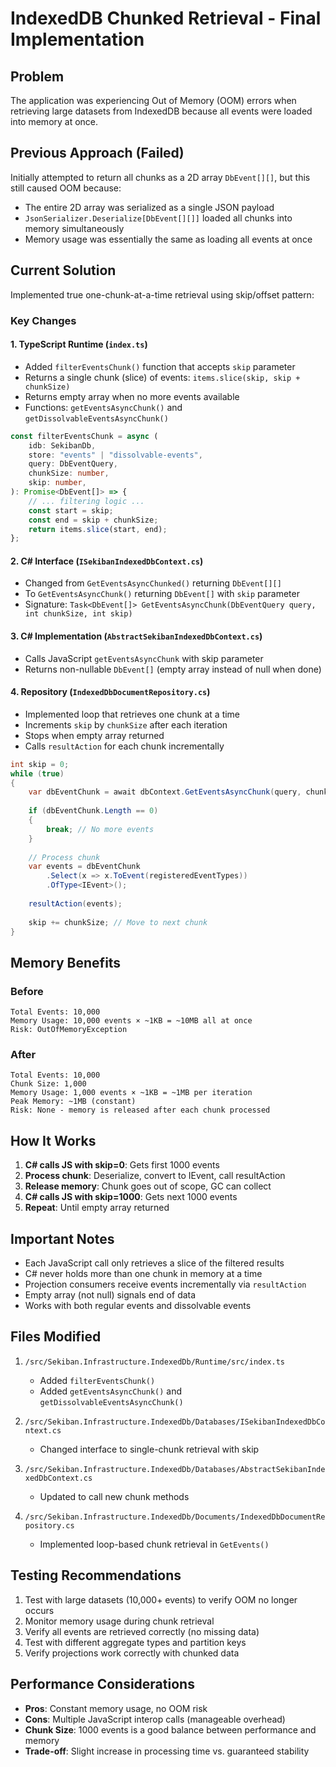 # IndexedDB Chunked Retrieval - Final Implementation

## Problem
The application was experiencing Out of Memory (OOM) errors when retrieving large datasets from IndexedDB because all events were loaded into memory at once.

## Previous Approach (Failed)
Initially attempted to return all chunks as a 2D array `DbEvent[][]`, but this still caused OOM because:
- The entire 2D array was serialized as a single JSON payload
- `JsonSerializer.Deserialize[DbEvent[][]]` loaded all chunks into memory simultaneously
- Memory usage was essentially the same as loading all events at once

## Current Solution
Implemented true one-chunk-at-a-time retrieval using skip/offset pattern:

### Key Changes

#### 1. TypeScript Runtime (`index.ts`)
- Added `filterEventsChunk()` function that accepts `skip` parameter
- Returns a single chunk (slice) of events: `items.slice(skip, skip + chunkSize)`
- Returns empty array when no more events available
- Functions: `getEventsAsyncChunk()` and `getDissolvableEventsAsyncChunk()`

```typescript
const filterEventsChunk = async (
	idb: SekibanDb,
	store: "events" | "dissolvable-events",
	query: DbEventQuery,
	chunkSize: number,
	skip: number,
): Promise<DbEvent[]> => {
	// ... filtering logic ...
	const start = skip;
	const end = skip + chunkSize;
	return items.slice(start, end);
};
```

#### 2. C# Interface (`ISekibanIndexedDbContext.cs`)
- Changed from `GetEventsAsyncChunked()` returning `DbEvent[][]`
- To `GetEventsAsyncChunk()` returning `DbEvent[]` with `skip` parameter
- Signature: `Task<DbEvent[]> GetEventsAsyncChunk(DbEventQuery query, int chunkSize, int skip)`

#### 3. C# Implementation (`AbstractSekibanIndexedDbContext.cs`)
- Calls JavaScript `getEventsAsyncChunk` with skip parameter
- Returns non-nullable `DbEvent[]` (empty array instead of null when done)

#### 4. Repository (`IndexedDbDocumentRepository.cs`)
- Implemented loop that retrieves one chunk at a time
- Increments `skip` by `chunkSize` after each iteration
- Stops when empty array returned
- Calls `resultAction` for each chunk incrementally

```csharp
int skip = 0;
while (true)
{
    var dbEventChunk = await dbContext.GetEventsAsyncChunk(query, chunkSize, skip);
    
    if (dbEventChunk.Length == 0)
    {
        break; // No more events
    }
    
    // Process chunk
    var events = dbEventChunk
        .Select(x => x.ToEvent(registeredEventTypes))
        .OfType<IEvent>();
    
    resultAction(events);
    
    skip += chunkSize; // Move to next chunk
}
```

## Memory Benefits

### Before
```
Total Events: 10,000
Memory Usage: 10,000 events × ~1KB = ~10MB all at once
Risk: OutOfMemoryException
```

### After
```
Total Events: 10,000
Chunk Size: 1,000
Memory Usage: 1,000 events × ~1KB = ~1MB per iteration
Peak Memory: ~1MB (constant)
Risk: None - memory is released after each chunk processed
```

## How It Works

1. **C# calls JS with skip=0**: Gets first 1000 events
2. **Process chunk**: Deserialize, convert to IEvent, call resultAction
3. **Release memory**: Chunk goes out of scope, GC can collect
4. **C# calls JS with skip=1000**: Gets next 1000 events
5. **Repeat**: Until empty array returned

## Important Notes

- Each JavaScript call only retrieves a slice of the filtered results
- C# never holds more than one chunk in memory at a time
- Projection consumers receive events incrementally via `resultAction`
- Empty array (not null) signals end of data
- Works with both regular events and dissolvable events

## Files Modified

1. `/src/Sekiban.Infrastructure.IndexedDb/Runtime/src/index.ts`
   - Added `filterEventsChunk()`
   - Added `getEventsAsyncChunk()` and `getDissolvableEventsAsyncChunk()`

2. `/src/Sekiban.Infrastructure.IndexedDb/Databases/ISekibanIndexedDbContext.cs`
   - Changed interface to single-chunk retrieval with skip

3. `/src/Sekiban.Infrastructure.IndexedDb/Databases/AbstractSekibanIndexedDbContext.cs`
   - Updated to call new chunk methods

4. `/src/Sekiban.Infrastructure.IndexedDb/Documents/IndexedDbDocumentRepository.cs`
   - Implemented loop-based chunk retrieval in `GetEvents()`

## Testing Recommendations

1. Test with large datasets (10,000+ events) to verify OOM no longer occurs
2. Monitor memory usage during chunk retrieval
3. Verify all events are retrieved correctly (no missing data)
4. Test with different aggregate types and partition keys
5. Verify projections work correctly with chunked data

## Performance Considerations

- **Pros**: Constant memory usage, no OOM risk
- **Cons**: Multiple JavaScript interop calls (manageable overhead)
- **Chunk Size**: 1000 events is a good balance between performance and memory
- **Trade-off**: Slight increase in processing time vs. guaranteed stability
